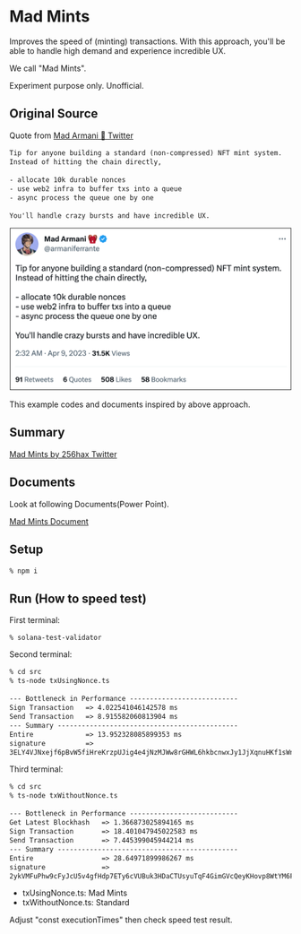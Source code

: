 # Mad Mints
Improves the speed of (minting) transactions. With this approach, you'll be able to handle high demand and experience incredible UX.  

We call "Mad Mints".  

Experiment purpose only. Unofficial.

## Original Source
Quote from [Mad Armani 🎒 Twitter](https://twitter.com/armaniferrante/status/1644755048436736001)

```
Tip for anyone building a standard (non-compressed) NFT mint system. Instead of hitting the chain directly,

- allocate 10k durable nonces
- use web2 infra to buffer txs into a queue
- async process the queue one by one

You'll handle crazy bursts and have incredible UX.
```

![Tweet](https://github.com/256hax/mad-mints/blob/main/docs/screenshot/armani-tweet.png?raw=true)

This example codes and documents inspired by above approach.

## Summary
[Mad Mints by 256hax Twitter](https://twitter.com/256hax/status/1661189677406208001)

## Documents
Look at following Documents(Power Point).

[Mad Mints Document](https://github.com/256hax/mad-mints/blob/main/docs/Mad-Mints.pptx)

## Setup
```
% npm i
```

## Run (How to speed test)
First terminal:
```
% solana-test-validator
```

Second terminal:
```
% cd src
% ts-node txUsingNonce.ts

--- Bottleneck in Performance ---------------------------
Sign Transaction   => 4.022541046142578 ms
Send Transaction   => 8.915582060813904 ms
--- Summary ---------------------------------------------
Entire             => 13.952328085899353 ms
signature          => 3ELY4VJNxejf6pBvW5fiHreKrzpUJig4e4jNzMJWw8rGHWL6hkbcnwxJy1JjXqnuHKf1sWnGeoDB6EDvUHZ1Hz16
```

Third terminal:
```
% cd src
% ts-node txWithoutNonce.ts

--- Bottleneck in Performance ---------------------------
Get Latest Blockhash   => 1.366873025894165 ms
Sign Transaction       => 18.401047945022583 ms
Send Transaction       => 7.445399045944214 ms
--- Summary ---------------------------------------------
Entire                 => 28.64971899986267 ms
signature              => 2ykVMFuPhw9cFyJcU5v4gfHdp7ETy6cVUBuk3HDaCTUsyuTqF4GimGVcQeyKHovp8WtYM6FcZdMBkxtcsKGqrP2f
```

- txUsingNonce.ts: Mad Mints
- txWithoutNonce.ts: Standard

Adjust "const executionTimes" then check speed test result.